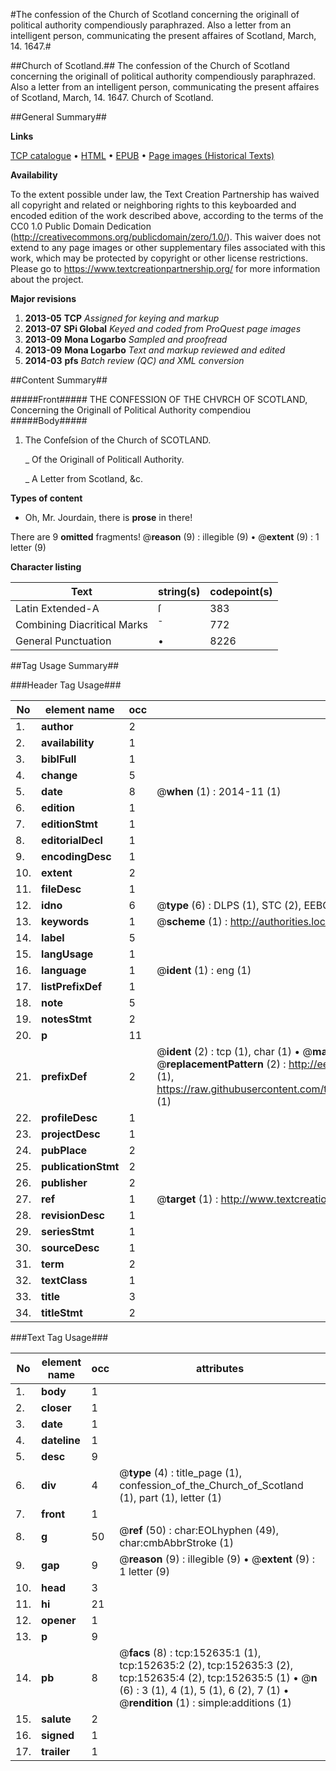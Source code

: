 #The confession of the Church of Scotland concerning the originall of political authority compendiously paraphrazed. Also a letter from an intelligent person, communicating the present affaires of Scotland, March, 14. 1647.#

##Church of Scotland.##
The confession of the Church of Scotland concerning the originall of political authority compendiously paraphrazed. Also a letter from an intelligent person, communicating the present affaires of Scotland, March, 14. 1647.
Church of Scotland.

##General Summary##

**Links**

[TCP catalogue](http://www.ota.ox.ac.uk/tcp/)  • 
[HTML](http://tei.it.ox.ac.uk/tcp/Texts-HTML/free/A79/A79711.html)  • 
[EPUB](http://tei.it.ox.ac.uk/tcp/Texts-EPUB/free/A79/A79711.epub) • 
[Page images (Historical Texts)](https://historicaltexts.jisc.ac.uk/eebo-99895307e)

**Availability**

To the extent possible under law, the Text Creation Partnership has waived all copyright and related or neighboring rights to this keyboarded and encoded edition of the work described above, according to the terms of the CC0 1.0 Public Domain Dedication (http://creativecommons.org/publicdomain/zero/1.0/). This waiver does not extend to any page images or other supplementary files associated with this work, which may be protected by copyright or other license restrictions. Please go to https://www.textcreationpartnership.org/ for more information about the project.

**Major revisions**

1. __2013-05__ __TCP__ *Assigned for keying and markup*
1. __2013-07__ __SPi Global__ *Keyed and coded from ProQuest page images*
1. __2013-09__ __Mona Logarbo__ *Sampled and proofread*
1. __2013-09__ __Mona Logarbo__ *Text and markup reviewed and edited*
1. __2014-03__ __pfs__ *Batch review (QC) and XML conversion*

##Content Summary##

#####Front#####
THE CONFESSION OF THE CHVRCH OF SCOTLAND, Concerning the Originall of Political Authority compendiou
#####Body#####

1. The Confeſsion of the Church of SCOTLAND.

    _ Of the Originall of Politicall Authority.

    _ A Letter from Scotland, &c.

**Types of content**

  * Oh, Mr. Jourdain, there is **prose** in there!

There are 9 **omitted** fragments! 
 @__reason__ (9) : illegible (9)  •  @__extent__ (9) : 1 letter (9)

**Character listing**


|Text|string(s)|codepoint(s)|
|---|---|---|
|Latin Extended-A|ſ|383|
|Combining             Diacritical Marks|̄|772|
|General Punctuation|•|8226|

##Tag Usage Summary##

###Header Tag Usage###

|No|element name|occ|attributes|
|---|---|---|---|
|1.|__author__|2||
|2.|__availability__|1||
|3.|__biblFull__|1||
|4.|__change__|5||
|5.|__date__|8| @__when__ (1) : 2014-11 (1)|
|6.|__edition__|1||
|7.|__editionStmt__|1||
|8.|__editorialDecl__|1||
|9.|__encodingDesc__|1||
|10.|__extent__|2||
|11.|__fileDesc__|1||
|12.|__idno__|6| @__type__ (6) : DLPS (1), STC (2), EEBO-CITATION (1), PROQUEST (1), VID (1)|
|13.|__keywords__|1| @__scheme__ (1) : http://authorities.loc.gov/ (1)|
|14.|__label__|5||
|15.|__langUsage__|1||
|16.|__language__|1| @__ident__ (1) : eng (1)|
|17.|__listPrefixDef__|1||
|18.|__note__|5||
|19.|__notesStmt__|2||
|20.|__p__|11||
|21.|__prefixDef__|2| @__ident__ (2) : tcp (1), char (1)  •  @__matchPattern__ (2) : ([0-9\-]+):([0-9IVX]+) (1), (.+) (1)  •  @__replacementPattern__ (2) : http://eebo.chadwyck.com/downloadtiff?vid=$1&page=$2 (1), https://raw.githubusercontent.com/textcreationpartnership/Texts/master/tcpchars.xml#$1 (1)|
|22.|__profileDesc__|1||
|23.|__projectDesc__|1||
|24.|__pubPlace__|2||
|25.|__publicationStmt__|2||
|26.|__publisher__|2||
|27.|__ref__|1| @__target__ (1) : http://www.textcreationpartnership.org/docs/. (1)|
|28.|__revisionDesc__|1||
|29.|__seriesStmt__|1||
|30.|__sourceDesc__|1||
|31.|__term__|2||
|32.|__textClass__|1||
|33.|__title__|3||
|34.|__titleStmt__|2||


###Text Tag Usage###

|No|element name|occ|attributes|
|---|---|---|---|
|1.|__body__|1||
|2.|__closer__|1||
|3.|__date__|1||
|4.|__dateline__|1||
|5.|__desc__|9||
|6.|__div__|4| @__type__ (4) : title_page (1), confession_of_the_Church_of_Scotland (1), part (1), letter (1)|
|7.|__front__|1||
|8.|__g__|50| @__ref__ (50) : char:EOLhyphen (49), char:cmbAbbrStroke (1)|
|9.|__gap__|9| @__reason__ (9) : illegible (9)  •  @__extent__ (9) : 1 letter (9)|
|10.|__head__|3||
|11.|__hi__|21||
|12.|__opener__|1||
|13.|__p__|9||
|14.|__pb__|8| @__facs__ (8) : tcp:152635:1 (1), tcp:152635:2 (2), tcp:152635:3 (2), tcp:152635:4 (2), tcp:152635:5 (1)  •  @__n__ (6) : 3 (1), 4 (1), 5 (1), 6 (2), 7 (1)  •  @__rendition__ (1) : simple:additions (1)|
|15.|__salute__|2||
|16.|__signed__|1||
|17.|__trailer__|1||
